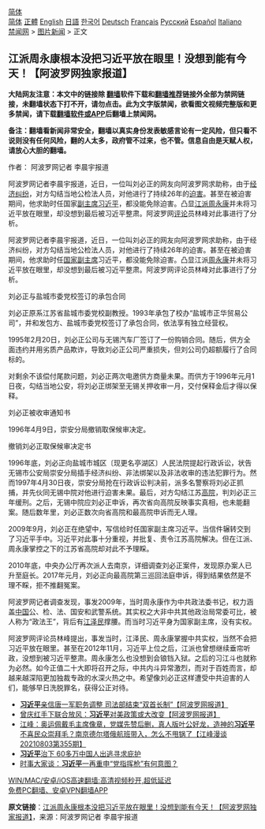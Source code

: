  <!-- 面包屑导航 --> <div class="breadcrumb"><!-- GTranslate: https://gtranslate.io/ -->  <div class="switcher notranslate">  <div class="selected">  <a href="#" onclick="return false;"> 简体</a>  </div>  <div class="option">  <a href="https://www.bannedbook.org" onclick="doGTranslate('zh-CN|zh-CN');jQuery('div.switcher div.selected a').html(jQuery(this).html());return false;" title="简体中文" class="nturl selected"> 简体</a>  <a href="https://www.bannedbook.org/zh-tw/" onclick="doGTranslate('zh-CN|zh-TW');jQuery('div.switcher div.selected a').html(jQuery(this).html());return false;" title="繁體中文" class="nturl"> 正體</a>  <a href="https://www.bannedbook.org/en/" onclick="doGTranslate('zh-CN|en');jQuery('div.switcher div.selected a').html(jQuery(this).html());return false;" title="English" class="nturl"> English</a>  <a href="https://www.bannedbook.org/ja/" onclick="doGTranslate('zh-CN|ja');jQuery('div.switcher div.selected a').html(jQuery(this).html());return false;" title="日本語" class="nturl"> 日語</a>  <a href="https://www.bannedbook.org/ko/" onclick="doGTranslate('zh-CN|ko');jQuery('div.switcher div.selected a').html(jQuery(this).html());return false;" title="한국어" class="nturl"> 한국어</a>  <a href="https://www.bannedbook.org/de/" onclick="doGTranslate('zh-CN|de');jQuery('div.switcher div.selected a').html(jQuery(this).html());return false;" title="Deutsch" class="nturl"> Deutsch</a>  <a href="https://www.bannedbook.org/fr/" onclick="doGTranslate('zh-CN|fr');jQuery('div.switcher div.selected a').html(jQuery(this).html());return false;" title="Français" class="nturl"> Français</a>  <a href="https://www.bannedbook.org/ru/" onclick="doGTranslate('zh-CN|ru');jQuery('div.switcher div.selected a').html(jQuery(this).html());return false;" title="Русский" class="nturl"> Русский</a>  <a href="https://www.bannedbook.org/es/" onclick="doGTranslate('zh-CN|es');jQuery('div.switcher div.selected a').html(jQuery(this).html());return false;" title="Español" class="nturl"> Español</a>  <a href="https://www.bannedbook.org/it/" onclick="doGTranslate('zh-CN|it');jQuery('div.switcher div.selected a').html(jQuery(this).html());return false;" title="Italiano" class="nturl"> Italiano</a>  </div>  </div>      <div class='breadcrumb-sub'><!-- Breadcrumb NavXT 6.3.0 --> <a href="https://www.bannedbook.org/" class="home">禁闻网</a> &gt; <a href="https://www.bannedbook.org/bnews/topimagenews/" class="category">图片新闻</a> &gt; 正文</div></div><h2>江派周永康根本没把习近平放在眼里！没想到能有今天！【阿波罗网独家报道】</h2> <p class="notice"><b>大陆网友注意：本文中的链接除 <a href="https://github.com/bannedbook/fanqiang" >翻墙</a>软件下载和<a href="https://github.com/killgcd/justmysocks/blob/master/README.md">翻墙推荐</a>链接外全部为禁网链接，未翻墙状态下打不开，请勿点击。此为文字版禁闻，欲看图文视频完整版和更多禁闻，请下载<a href="https://github.com/bannedbook/fanqiang">翻墙软件或APP</a>后翻墙上禁闻网。</p><p>备注：翻墙看新闻非常安全，翻墙以真实身份发表敏感言论有一定风险，但只看不说则没有任何风险，翻的人太多，政府管不过来，也不管。信息自由是天赋人权，请放心大胆的翻墙。</b></p>  <div class="entry"> <p>作者： 阿波罗网记者 李晨宇报道</p> <p id="summary">阿波罗网记者李晨宇报道，近日，一位叫刘必正的网友向阿波罗网求助称，由于<a href="https://www.bannedbook.org/bnews/tag/%E7%BB%8F%E6%B5%8E%E7%BA%A0%E7%BA%B7/" class="st_tag internal_tag" rel="tag" title="标签 经济纠纷 下的日志">经济纠纷</a>，对方勾结当地公检法人员，对他进行了持续26年的<a href="https://www.bannedbook.org/bnews/tag/%e8%bf%ab%e5%ae%b3/" class="st_tag internal_tag" rel="tag" title="标签 迫害 下的日志">迫害</a>。甚至在被迫害期间，他求助时任国家<a href="https://www.bannedbook.org/bnews/tag/%E5%89%AF%E4%B8%BB%E5%B8%AD/" class="st_tag internal_tag" rel="tag" title="标签 副主席 下的日志">副主席</a><a href="https://www.bannedbook.org/bnews/tag/%e4%b9%a0%e8%bf%91%e5%b9%b3/" class="st_tag internal_tag" rel="tag" title="标签 习近平 下的日志">习近平</a>，都没能免除迫害。凸显<a href="https://www.bannedbook.org/bnews/tag/%e6%b1%9f%e6%b4%be/" class="st_tag internal_tag" rel="tag" title="标签 江派 下的日志">江派</a><span class='wp_keywordlink'><a href="https://www.bannedbook.org/forum2/topic2891.html" title="《周永康其人》《周永康传》" target="_blank">周永康</a></span>并未将习近平放在眼里，却没想到最后被习近平整肃。阿波罗网<span class='wp_keywordlink_affiliate'><a href="https://www.bannedbook.org/bnews/comments/" title="新闻评论" target="_blank">评论</a></span>员林峰对此事进行了分析。</p> <p>阿波罗网记者李晨宇报道，近日，一位叫刘必正的网友向阿波罗网求助称，由于经济纠纷，对方勾结当地公检法人员，对他进行了持续26年的迫害。甚至在被迫害期间，他求助时任<a href="https://www.bannedbook.org/bnews/tag/%e5%9b%bd%e5%ae%b6%e5%89%af%e4%b8%bb%e5%b8%ad/" class="st_tag internal_tag" rel="tag" title="标签 国家副主席 下的日志">国家副主席</a>习近平，都没能免除迫害。凸显江派<a href="https://www.bannedbook.org/bnews/tag/%e5%91%a8%e6%b0%b8%e5%ba%b7/" class="st_tag internal_tag" rel="tag" title="标签 周永康 下的日志">周永康</a>并未将习近平放在眼里，却没想到最后被习近平整肃。阿波罗网评论员林峰对此事进行了分析。</p> <p>刘必正与盐城市委党校签订的承包合同</p>  <p>刘必正原系江苏省盐城市委党校副教授。1993年承包了校办“盐城市正华贸易公司”，并和发包方、盐城市委党校签订了承包合同，依法享有独立经营权。</p> <p>1995年2月20日，刘必正公司与无锡汽车厂签订了一份购销合同。随后，供方全面违约并用劣质产品欺诈，导致刘必正公司严重损失，但刘公司仍超额履行了合同标的。</p> <p>对剩余不该偿付尾款问题，刘必正两次电邀供方商量未果。而供方于1996年元月1日夜，勾结当地公安，将刘必正绑架至无锡关押收审一月，交付保释金后才得以保释。</p> <p>刘必正被收审通知书</p>  <p>1996年4月9日，崇安分局撤销取保候审决定。</p> <p>撤销刘必正取保候审决定书</p> <p>1996年底，刘必正向盐城市城区〔现更名亭湖区〕人民法院提起行政诉讼，状告无锡市公安局崇安分局插手经济纠纷、非法绑架以及非法收审的违法犯罪行为。然而1997年4月30日夜，崇安分局抢在行政诉讼判决前，派多名警察将刘必正抓捕，并先伙同无锡中院对他进行迫害未果。最后，对方勾结江苏<a href="https://www.bannedbook.org/bnews/tag/%e9%ab%98%e9%99%a2/" class="st_tag internal_tag" rel="tag" title="标签 高院 下的日志">高院</a>，判刘必正三年缓刑。之后，无锡中院应刘必正申诉，再次省向高院反映事实真相，也未能翻案。随后数年里，刘必正数次向省高院和最高院申诉而无人理。</p> <p>2009年9月，刘必正在绝望中，写信给时任国家副主席习近平。当信件辗转交到了习近平手中。习近平对此事十分重视，并批复、责令江苏高院解决。但在江派、周永康掌控之下的江苏省高院却对此不予理睬。</p>  <p>2010年底，中央办公厅再次派人去南京，详细调查刘必正案件，发现原办案人已升至庭长。2017年元月，刘必正向最高院第三巡回法庭申诉，得到结果依然是不理不睬，拒不推翻冤案。</p> <p>阿波罗网记者调查发现，事发2009年，当时周永康作为中共政法委书记，权力涵盖<span class='wp_keywordlink_affiliate'><a href="https://www.bannedbook.org/" title="中国" target="_blank">中国</a></span>公、检、法、国安和武警系统。其实权之大非中共其他政治局常委可比，被人称为“政法王”，背后有<a href="https://www.bannedbook.org/bnews/tag/%e6%b1%9f%e6%b3%bd%e6%b0%91/" class="st_tag internal_tag" rel="tag" title="标签 江泽民 下的日志">江泽民</a>撑腰。而当时习近平身为国家副主席，没有实权。</p> <p>阿波罗网评论员林峰提出，事发当时，江泽民、周永康掌握中共实权，当然不会把习近平放在眼里。甚至在2012年11月，习近平上位之后，江派也曾想继续垂帘听政，没想到被习近平整肃。周永康怎么也没想到会锒铛入狱。之后的习江斗也就称为必然。如今正值二十大即将召开之际，中共内斗异常激烈，而对于百姓而言，却越来越深陷更加独裁专政的水深火热之中。希望像刘必正这样遭受中共迫害的人们，能够早日洗脱罪名，获得公正对待。</p> <ul class='op-related-articles' title='相关阅读'> <li><a href='https://www.bannedbook.org/bnews/cbnews/20210804/1600103.html' target='_blank'><b>习近平</b>亲信唐一军职务调整 司法部结束“双首长制”【阿波罗网报道】</a></li> <li><a href='https://www.bannedbook.org/bnews/topimagenews/20210804/1599999.html' target='_blank'>曾庆红手下联合放风：<b>习近平</b>对美政策或大改变【阿波罗网报道】</a></li> <li><a href='https://www.bannedbook.org/bnews/cbnews/20210804/1599985.html' target='_blank'>江峰：奥运佩戴毛主席像章，党媒先赞后删，真人版叶公好龙，造神的<b>习近平</b>不喜民众崇拜毛？南京德尔塔俄航班带入，怎么不甩锅了【江峰漫谈20210803第355期】</a></li> <li><a href='https://www.bannedbook.org/bnews/headline/20210804/1599962.html' target='_blank'><b>习近平</b>治下 60多万中国人出逃寻求庇护</a></li> <li><a href='https://www.bannedbook.org/bnews/headline/20210804/1599941.html' target='_blank'>时事大家谈：<b>习近平</b>一再重申“党指挥枪”有何意图？</a></li> </ul> <p class="texttj"> <a href="https://github.com/bannedbook/fanqiang/wiki/V2ray%E6%9C%BA%E5%9C%BA" target="_blank">WIN/MAC/安卓/iOS高速翻墙:高清视频秒开,超低延迟</a><br/> <a href="https://github.com/bannedbook/fanqiang/wiki/%E7%A6%81%E9%97%BB%E7%BD%91%E5%AE%89%E5%8D%93%E7%BF%BB%E5%A2%99%E6%96%B0%E9%97%BBAPP" target="_blank">免费PC翻墙、安卓VPN翻墙APP</a></p> <p> <b>原文链接</b>：<a class="src_link" href="https://www.aboluowang.com/2021/0804/1628420.html" target="_blank">江派周永康根本没把习近平放在眼里！没想到能有今天！【阿波罗网独家报道】</a>，来源：阿波罗网记者 李晨宇报道 </p><a name='sharetosocial'></a>  <div style="margin-bottom:5px;padding-bottom:5px;clear:both"> <div id="archive-pix-1" class="banner-ads"> <!-- AuctionX Display platform tag START --> <div id="26318x728x90x621x_ADSLOT2" clicktrack="%%CLICK_URL_ESC%%"></div> <!-- AuctionX Display platform tag END --> </div> <div id="archive-pix-2" class="banner-ads"> <!-- AuctionX Display platform tag START --> <div id="26315x300x250x621x_ADSLOT2" clicktrack="%%CLICK_URL_ESC%%"></div> <!-- AuctionX Display platform tag END --> </div> </div>  <div id="archive-pix-1" class="banner-ads"> <!-- AuctionX Display platform tag START --> <div id="26318x728x90x621x_ADSLOT3" clicktrack="%%CLICK_URL_ESC%%"></div> <!-- AuctionX Display platform tag END --> </div> </div><!--END ENTRY--> 